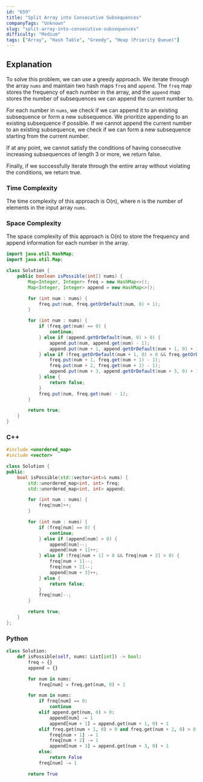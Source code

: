```yaml
---
id: "659"
title: "Split Array into Consecutive Subsequences"
companyTags: "Unknown"
slug: "split-array-into-consecutive-subsequences"
difficulty: "Medium"
tags: ["Array", "Hash Table", "Greedy", "Heap (Priority Queue)"]
---
```


## Explanation
To solve this problem, we can use a greedy approach. We iterate through the array `nums` and maintain two hash maps `freq` and `append`. The `freq` map stores the frequency of each number in the array, and the `append` map stores the number of subsequences we can append the current number to.

For each number in `nums`, we check if we can append it to an existing subsequence or form a new subsequence. We prioritize appending to an existing subsequence if possible. If we cannot append the current number to an existing subsequence, we check if we can form a new subsequence starting from the current number.

If at any point, we cannot satisfy the conditions of having consecutive increasing subsequences of length 3 or more, we return false.

Finally, if we successfully iterate through the entire array without violating the conditions, we return true.

### Time Complexity
The time complexity of this approach is O(n), where n is the number of elements in the input array `nums`.

### Space Complexity
The space complexity of this approach is O(n) to store the frequency and append information for each number in the array.
```java
import java.util.HashMap;
import java.util.Map;

class Solution {
    public boolean isPossible(int[] nums) {
        Map<Integer, Integer> freq = new HashMap<>();
        Map<Integer, Integer> append = new HashMap<>();

        for (int num : nums) {
            freq.put(num, freq.getOrDefault(num, 0) + 1);
        }

        for (int num : nums) {
            if (freq.get(num) == 0) {
                continue;
            } else if (append.getOrDefault(num, 0) > 0) {
                append.put(num, append.get(num) - 1);
                append.put(num + 1, append.getOrDefault(num + 1, 0) + 1);
            } else if (freq.getOrDefault(num + 1, 0) > 0 && freq.getOrDefault(num + 2, 0) > 0) {
                freq.put(num + 1, freq.get(num + 1) - 1);
                freq.put(num + 2, freq.get(num + 2) - 1);
                append.put(num + 3, append.getOrDefault(num + 3, 0) + 1);
            } else {
                return false;
            }
            freq.put(num, freq.get(num) - 1);
        }

        return true;
    }
}
```

### C++
```cpp
#include <unordered_map>
#include <vector>

class Solution {
public:
    bool isPossible(std::vector<int>& nums) {
        std::unordered_map<int, int> freq;
        std::unordered_map<int, int> append;

        for (int num : nums) {
            freq[num]++;
        }

        for (int num : nums) {
            if (freq[num] == 0) {
                continue;
            } else if (append[num] > 0) {
                append[num]--;
                append[num + 1]++;
            } else if (freq[num + 1] > 0 && freq[num + 2] > 0) {
                freq[num + 1]--;
                freq[num + 2]--;
                append[num + 3]++;
            } else {
                return false;
            }
            freq[num]--;
        }

        return true;
    }
};
```

### Python
```python
class Solution:
    def isPossible(self, nums: List[int]) -> bool:
        freq = {}
        append = {}

        for num in nums:
            freq[num] = freq.get(num, 0) + 1

        for num in nums:
            if freq[num] == 0:
                continue
            elif append.get(num, 0) > 0:
                append[num] -= 1
                append[num + 1] = append.get(num + 1, 0) + 1
            elif freq.get(num + 1, 0) > 0 and freq.get(num + 2, 0) > 0:
                freq[num + 1] -= 1
                freq[num + 2] -= 1
                append[num + 3] = append.get(num + 3, 0) + 1
            else:
                return False
            freq[num] -= 1

        return True
```
